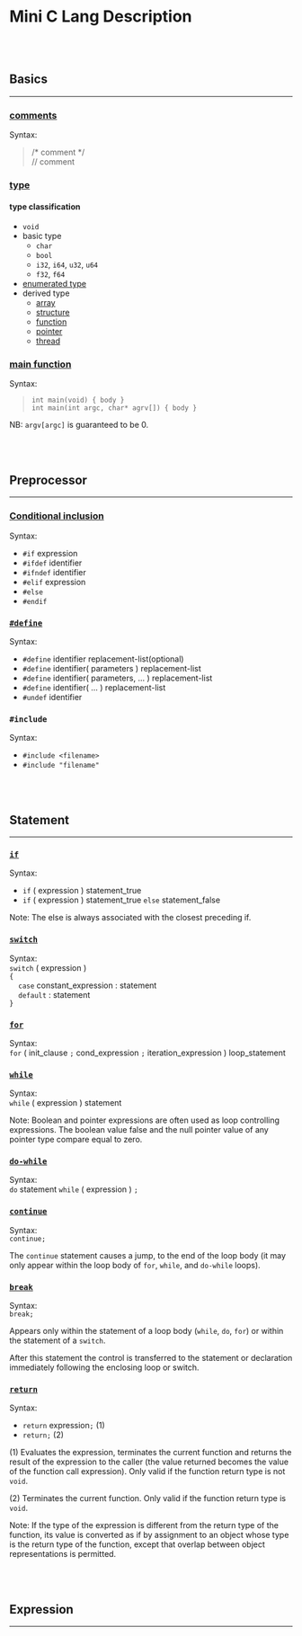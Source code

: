 # Mini C Lang Description


&nbsp;   
&nbsp;   
## Basics
-----

<a id="comments"></a>
### [comments](https://en.cppreference.com/w/c/comment)
Syntax:  
> /* comment */  
> // comment


<a id="type"></a>
### [type](https://en.cppreference.com/w/c/language/type)
#### type classification

- `void`
- basic type
    - `char`
    - `bool`
    - `i32`, `i64`, `u32`, `u64`
    - `f32`, `f64`
- [enumerated type](#)
- derived type
    - [array]()
    - [structure]()
    - [function]()
    - [pointer]()
    - [thread]()



<a id="main_function"></a>
### [main function](https://en.cppreference.com/w/c/language/main_function)
Syntax:  
> `int main(void) { body }`   
> `int main(int argc, char* agrv[]) { body }`

NB: `argv[argc]` is guaranteed to be 0.





&nbsp;   
&nbsp;   
## Preprocessor
-----

### [Conditional inclusion](https://en.cppreference.com/w/c/preprocessor/conditional)
Syntax:  

- `#if` expression		
- `#ifdef` identifier		
- `#ifndef` identifier		
- `#elif` expression		
- `#else`		
- `#endif`

### [`#define`](https://en.cppreference.com/w/c/preprocessor/replace)
Syntax:

- `#define` identifier replacement-list(optional)
- `#define` identifier( parameters ) replacement-list
- `#define` identifier( parameters, ... ) replacement-list
- `#define` identifier( ... ) replacement-list
- `#undef` identifier



### `#include`
Syntax:  

- `#include <filename>`
- `#include "filename"`





&nbsp;   
&nbsp;   
## Statement
-----

### [`if`](https://en.cppreference.com/w/c/language/if)
Syntax:

- `if` ( expression ) statement_true
- `if` ( expression ) statement_true `else` statement_false

Note: The else is always associated with the closest preceding if.


### [`switch`](https://en.cppreference.com/w/c/language/switch)
Syntax:   
`switch` ( expression )   
`{`  
&nbsp;&nbsp;&nbsp;  `case` constant_expression : statement  
&nbsp;&nbsp;&nbsp;  `default` : statement  
`}`  


### [`for`](https://en.cppreference.com/w/c/language/for)
Syntax:   
`for` ( init_clause `;` cond_expression `;` iteration_expression ) loop_statement		


### [`while`](https://en.cppreference.com/w/c/language/while)
Syntax:  
`while` ( expression ) statement		

Note: Boolean and pointer expressions are often used as loop controlling expressions. The boolean value false and the null pointer value of any pointer type compare equal to zero.


### [`do-while`](https://en.cppreference.com/w/c/language/do)
Syntax:   
`do` statement `while` ( expression ) `;`  


### [`continue`](https://en.cppreference.com/w/c/language/continue)
Syntax:   
`continue;`  

The `continue` statement causes a jump, to the end of the loop body (it may only appear within the loop body of `for`, `while`, and `do-while` loops).


### [`break`](https://en.cppreference.com/w/c/language/break)
Syntax:   
`break;`

Appears only within the statement of a loop body (`while`, `do`, `for`) or within the statement of a `switch`.

After this statement the control is transferred to the statement or declaration immediately following the enclosing loop or switch.


### [`return`](https://en.cppreference.com/w/c/language/return)
Syntax:   

- `return` expression`;` (1)
- `return;` (2)

(1) Evaluates the expression, terminates the current function and returns the result of the expression to the caller (the value returned becomes the value of the function call expression). Only valid if the function return type is not `void`.

(2) Terminates the current function. Only valid if the function return type is `void`.

Note: If the type of the expression is different from the return type of the function, its value is converted as if by assignment to an object whose type is the return type of the function, except that overlap between object representations is permitted.






&nbsp;   
&nbsp;   
## Expression
-----








&nbsp;   
&nbsp;   